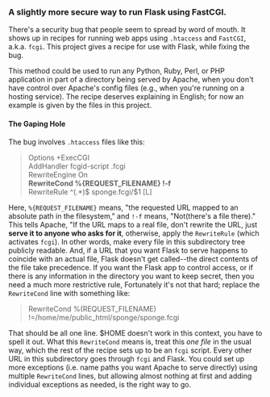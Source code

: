 <h3>A slightly more secure way to run Flask using FastCGI.</h3>

There's a security bug that people seem to spread by word of mouth.  It shows up in recipes for running web apps using `.htaccess` and `FastCGI`, a.k.a. `fcgi`.  This project gives a recipe for use with Flask, while fixing the bug.

This method could be used to run any Python, Ruby, Perl, or PHP application 
in part of a directory being served by Apache, when you don't have control 
over Apache's config files (e.g., when you're running on a hosting
service).  The recipe deserves explaining in English; for now an example is given by the files in this project.

<h4>The Gaping Hole</h4>

The bug involves `.htaccess` files like this:

> Options +ExecCGI<br>
> AddHandler fcgid-script .fcgi<br>
> RewriteEngine On<br>
> <b>RewriteCond %{REQUEST_FILENAME} !-f</b><br>
> RewriteRule ^(.*)$ sponge.fcgi/$1 [L]

Here, `%{REQUEST_FILENAME}` means, "the requested URL mapped to an absolute path in the filesystem," and `!-f` means, "Not(there's a file there)."
This tells Apache, "If the URL maps to a real file, don't rewrite the URL, just **serve it to anyone who asks for it**, 
otherwise, apply the `RewriteRule` (which activates 
`fcgi`). In other words, make every file in this subdirectory tree 
publicly readable. And, if a URL that you want Flask to serve happens to 
coincide with an actual file, Flask doesn't get called--the direct 
contents of the file take 
precedence. If you want the Flask app to control access, or if there is 
any information in the directory you want to keep secret, then you need a 
much more restrictive rule, Fortunately it's not that hard; replace the 
`RewriteCond` line with something like:

> RewriteCond %(REQUEST_FILENAME) !=/home/me/public_html/sponge/sponge.fcgi

That should be all one line. $HOME doesn't work in this context, you have 
to spell it out. What this `RewriteCond` means is, treat this *one file* 
in the usual way, which the rest of the recipe sets up to be an `fcgi` 
script. Every other 
URL in this subdirectory goes through `fcgi` and Flask. You could set up more 
exceptions (i.e. name paths you want Apache to serve directly) using 
multiple `RewriteCond` lines, but allowing almost nothing at 
first and adding individual exceptions as needed, is the right way to go.
